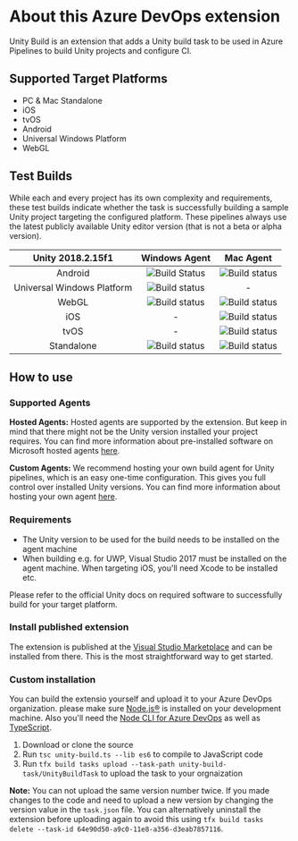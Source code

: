 # About this Azure DevOps extension

Unity Build is an extension that adds a Unity build task to be used in Azure Pipelines to build Unity projects and configure CI.

## Supported Target Platforms

- PC & Mac Standalone
- iOS
- tvOS
- Android
- Universal Windows Platform
- WebGL

## Test Builds

While each and every project has its own complexity and requirements, these test builds indicate whether the task is successfully building a sample Unity project targeting the configured platform. These pipelines always use the latest publicly available Unity editor version (that is not a beta or alpha version).

|      Unity 2018.2.15f1     |                                                                        Windows Agent                                                                       |                                                                       Mac Agent                                                                      |
|:--------------------------:|:----------------------------------------------------------------------------------------------------------------------------------------------------------:|:----------------------------------------------------------------------------------------------------------------------------------------------------:|
|           Android          |   ![Build Status ](https://medialesson.visualstudio.com/HoloPlayground/_apis/build/status/Windows%20Agent/Build%20Test%20-%20CI%20-%20WIN%20-%20Android )  |   ![Build status](https://medialesson.visualstudio.com/HoloPlayground/_apis/build/status/Mac%20Agent/Build%20Test%20-%20CI%20-%20MAC%20-%20Android)  |
| Universal Windows Platform |     ![Build status ](https://medialesson.visualstudio.com/HoloPlayground/_apis/build/status/Windows%20Agent/Build%20Test%20-%20CI%20-%20WIN%20-%20UWP )    |                                                                           -                                                                          |
|            WebGL           |    ![Build status ](https://medialesson.visualstudio.com/HoloPlayground/_apis/build/status/Windows%20Agent/Build%20Test%20-%20CI%20-%20WIN%20-%20WebGL )   |    ![Build status](https://medialesson.visualstudio.com/HoloPlayground/_apis/build/status/Mac%20Agent/Build%20Test%20-%20CI%20-%20MAC%20-%20WebGL)   |
|             iOS            |                                                                              -                                                                             |     ![Build status](https://medialesson.visualstudio.com/HoloPlayground/_apis/build/status/Mac%20Agent/Build%20Test%20-%20CI%20-%20MAC%20-%20iOS)    |
|            tvOS            |                                                                              -                                                                             |    ![Build status](https://medialesson.visualstudio.com/HoloPlayground/_apis/build/status/Mac%20Agent/Build%20Test%20-%20CI%20-%20MAC%20-%20tvOS)    |
|         Standalone         | ![Build status ](https://medialesson.visualstudio.com/HoloPlayground/_apis/build/status/Windows%20Agent/Build%20Test%20-%20CI%20-%20WIN%20-%20Standalone ) | ![Build status](https://medialesson.visualstudio.com/HoloPlayground/_apis/build/status/Mac%20Agent/Build%20Test%20-%20CI%20-%20MAC%20-%20Standalone) |

## How to use

### Supported Agents

**Hosted Agents:**
Hosted agents are supported by the extension. But keep in mind that there might not be the Unity version installed
your project requires. You can find more information about pre-installed software on Microsoft hosted agents [here](https://docs.microsoft.com/en-us/vsts/pipelines/agents/hosted?view=vsts).

**Custom Agents:**
We recommend hosting your own build agent for Unity pipelines, which is an easy one-time configuration. This gives you full control over installed Unity versions. You can find more information about hosting your own agent [here](https://docs.microsoft.com/en-us/vsts/pipelines/agents/agents?view=vsts).

### Requirements

- The Unity version to be used for the build needs to be installed on the agent machine
- When building e.g. for UWP, Visual Studio 2017 must be installed on the agent machine. When targeting iOS, you'll need Xcode to be installed etc.

Please refer to the official Unity docs on required software to successfully build for your target platform.

### Install published extension

The extension is published at the [Visual Studio Marketplace](https://marketplace.visualstudio.com/items?itemName=DinomiteStudios.64e90d50-a9c0-11e8-a356-d3eab7857116) and can be installed from there. This is the most straightforward way to get started.

### Custom installation

You can build the extensio yourself and upload it to your Azure DevOps organization. please make sure [Node.js®](https://nodejs.org/en/) is installed on your development
machine. Also you'll need the [Node CLI for Azure DevOps](https://www.npmjs.com/package/tfx-cli) as well as [TypeScript](https://www.npmjs.com/package/typescript).

1. Download or clone the source
2. Run `tsc unity-build.ts --lib es6` to compile to JavaScript code
3. Run `tfx build tasks upload --task-path unity-build-task/UnityBuildTask` to upload the task to your orgnaization

**Note:**
You can not upload the same version number twice. If you made changes to the code
and need to upload a new version by changing the version value in the `task.json` file. You can alternatively uninstall the extension before uploading again to avoid this using `tfx build tasks delete --task-id 64e90d50-a9c0-11e8-a356-d3eab7857116`.
